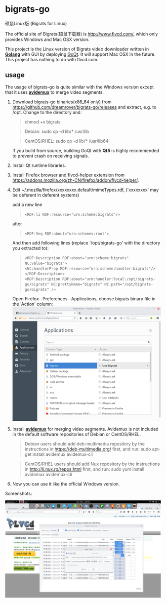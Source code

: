 # bigrats-go
硕鼠Linux版 (Bigrats for Linux)

The official site of Bigrats(硕鼠下载器) is http://www.flvcd.com/, which only provides Windows and Mac OSX version.

This project is the Linux version of Bigrats video downloader written in [**Golang**](https://golang.org/) with GUI by deploying [GoQt](https://github.com/visualfc/goqt). It will support Mac OSX in the future. This project has nothing to do with flvcd.com.

## usage
The usage of bigrats-go is quite similar with the Windows version except that it uses [**avidemux**](http://fixounet.free.fr/avidemux/) to merge video segments.

1. Download bigrats-go binaries(x86_64 only) from https://github.com/dreamrover/bigrats-go/releases and extract, e.g. to /opt. Change to the directory and:

    >chmod +x bigrats

    >Debian: sudo cp -d lib/* /usr/lib
    
    >CentOS/RHEL: sudo cp -d lib/* /usr/lib64

    If you build from source, building GoQt with **Qt5** is highly recommended to prevent crash on receiving signals.
2. Install Qt runtime libraries.
3. Install Firefox browser and flvcd-helper extension from https://addons.mozilla.org/zh-CN/firefox/addon/flvcd-helper/.
4. Edit ~/.mozilla/firefox/xxxxxxxx.default/mimeTypes.rdf, ('xxxxxxxx' may be deferent in deferent systems)

    add a new line     
    >`<RDF:li RDF:resource="urn:scheme:bigrats"/>` 
    
    after  
    >`<RDF:Seq RDF:about="urn:schemes:root">`
    
    
    And then add following lines (replace '/opt/bigrats-go' with the directory you extracted to):
    
     >`<RDF:Description RDF:about="urn:scheme:bigrats" NC:value="bigrats">`<br>
     >`<NC:handlerProp RDF:resource="urn:scheme:handler:bigrats"/>`<br>
     >`</RDF:Description>`<br>
     >`<RDF:Description RDF:about="urn:handler:local:/opt/bigrats-go/bigrats" NC:prettyName="bigrats" NC:path="/opt/bigrats-go/bigrats" />`    
    
    Open Firefox--Preferences--Applications, choose bigrats binary file in the 'Action' column:
    ![image](https://github.com/dreamrover/screenshots/blob/master/settings.png)
    
5. Install [**avidemux**](http://fixounet.free.fr/avidemux/) for merging video segments. Avidemux is not included in the default software repositories of Debian or CentOS/RHEL.

    >Debian users should add deb-multimedia repository by the instructions in https://deb-multimedia.org/ first, 
    and run: sudo apt-get install avidemux avidemux-cli
    
    >CentOS/RHEL users should add Nux repository by the instructions in http://li.nux.ro/repos.html first, 
    and run: sudo yum install avidemux avidemux-cli
    
6. Now you can use it like the official Windows version.
    
Screenshots:

![image](https://github.com/dreamrover/screenshots/blob/master/bigrats-go.png)
